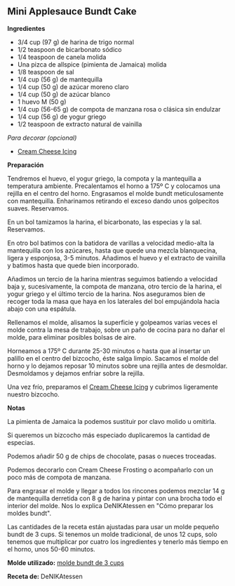 ## Mini Applesauce Bundt Cake

**Ingredientes**

- 3/4 cup (97 g) de harina de trigo normal
- 1/2 teaspoon de bicarbonato sódico
- 1/4 teaspoon de canela molida
- Una pizca de allspice (pimienta de Jamaica) molida
- 1/8 teaspoon de sal
- 1/4 cup (56 g) de mantequilla
- 1/4 cup (50 g) de azúcar moreno claro
- 1/4 cup (50 g) de azúcar blanco
- 1 huevo M (50 g)
- 1/4 cup (56-65 g) de compota de manzana rosa o clásica sin endulzar
- 1/4 cup (56 g) de yogur griego
- 1/2 teaspoon de extracto natural de vainilla

*Para decorar (opcional)*

- [Cream Cheese Icing](../auxiliares/cream-cheese-icing-glaseado-de-crema-de-queso.md)

**Preparación**

Tendremos el huevo, el yogur griego, la compota y la mantequilla a temperatura ambiente. Precalentamos el horno a 175º C y colocamos una rejilla en el centro del horno. Engrasamos el molde bundt meticulosamente con mantequilla. Enharinamos retirando el exceso dando unos golpecitos suaves. Reservamos. 

En un bol tamizamos la harina, el bicarbonato, las especias y la sal. Reservamos.

En otro bol batimos con la batidora de varillas a velocidad medio-alta la mantequilla con los azúcares, hasta que quede una mezcla blanquecina, ligera y esponjosa, 3-5 minutos. Añadimos el huevo y el extracto de vainilla y batimos hasta que quede bien incorporado.

Añadimos un tercio de la harina mientras seguimos batiendo a velocidad baja y, sucesivamente, la compota de manzana, otro tercio de la harina, el yogur griego y el último tercio de la harina. Nos aseguramos bien de recoger toda la masa que haya en los laterales del bol empujándola hacia abajo con una espátula.

Rellenamos el molde, alisamos la superficie y golpeamos varias veces el molde contra la mesa de trabajo, sobre un paño de cocina para no dañar el molde, para eliminar posibles bolsas de aire.

Horneamos a 175º C durante 25-30 minutos o hasta que al insertar un palillo en el centro del bizcocho, éste salga limpio. Sacamos el molde del horno y lo dejamos reposar 10 minutos sobre una rejilla antes de desmoldar. Desmoldamos y dejamos enfriar sobre la rejilla.

Una vez frío, preparamos el [Cream Cheese Icing](../auxiliares/cream-cheese-icing-glaseado-de-crema-de-queso.md) y cubrimos ligeramente nuestro bizcocho.

**Notas**

La pimienta de Jamaica la podemos sustituir por clavo molido u omitirla.

Si queremos un bizcocho más especiado duplicaremos la cantidad de especias.

Podemos añadir 50 g de chips de chocolate, pasas o nueces troceadas.

Podemos decorarlo con Cream Cheese Frosting o acompañarlo con un poco más de compota de manzana.

Para engrasar el molde y llegar a todos los rincones podemos mezclar 14 g de mantequilla derretida con 8 g de harina y pintar con una brocha todo el interior del molde. Nos lo explica DeNIKAtessen en "Cómo preparar los moldes bundt".

Las cantidades de la receta están ajustadas para usar un molde pequeño bundt de 3 cups. Si tenemos un molde tradicional, de unos 12 cups, solo tenemos que multiplicar por cuatro los ingredientes y tenerlo más tiempo en el horno, unos 50-60 minutos.

**Molde utilizado:** [molde bundt de 3 cups](../../moldes-y-utensilios.md)

**Receta de:** DeNIKAtessen